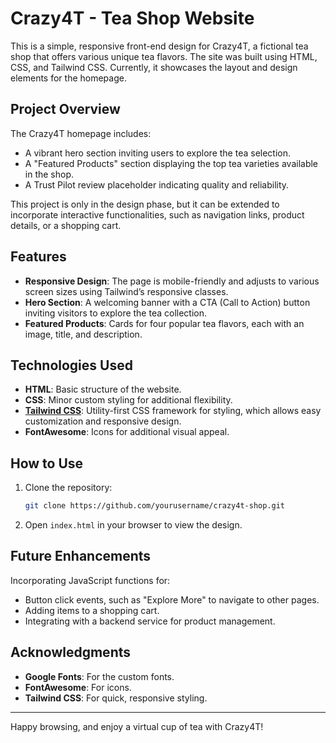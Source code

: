 # Crazy4T - Tea Shop Website

This is a simple, responsive front-end design for Crazy4T, a fictional tea shop that offers various unique tea flavors. The site was built using HTML, CSS, and Tailwind CSS. Currently, it showcases the layout and design elements for the homepage. 

## Project Overview

The Crazy4T homepage includes:
- A vibrant hero section inviting users to explore the tea selection.
- A "Featured Products" section displaying the top tea varieties available in the shop.
- A Trust Pilot review placeholder indicating quality and reliability.

This project is only in the design phase, but it can be extended to incorporate interactive functionalities, such as navigation links, product details, or a shopping cart.

## Features

- **Responsive Design**: The page is mobile-friendly and adjusts to various screen sizes using Tailwind’s responsive classes.
- **Hero Section**: A welcoming banner with a CTA (Call to Action) button inviting visitors to explore the tea collection.
- **Featured Products**: Cards for four popular tea flavors, each with an image, title, and description.

## Technologies Used

- **HTML**: Basic structure of the website.
- **CSS**: Minor custom styling for additional flexibility.
- **[Tailwind CSS](https://tailwindcss.com/)**: Utility-first CSS framework for styling, which allows easy customization and responsive design.
- **FontAwesome**: Icons for additional visual appeal.

## How to Use

1. Clone the repository:
    ```bash
    git clone https://github.com/yourusername/crazy4t-shop.git
    ```
2. Open `index.html` in your browser to view the design.

## Future Enhancements

Incorporating JavaScript functions for:
- Button click events, such as "Explore More" to navigate to other pages.
- Adding items to a shopping cart.
- Integrating with a backend service for product management.

## Acknowledgments

- **Google Fonts**: For the custom fonts.
- **FontAwesome**: For icons.
- **Tailwind CSS**: For quick, responsive styling.

---

Happy browsing, and enjoy a virtual cup of tea with Crazy4T!
